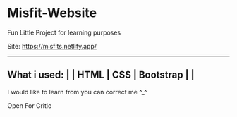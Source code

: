 # Misfit-Website
 Fun Little Project for learning purposes

 Site: https://misfits.netlify.app/

-------------------------------------------------
What i used:                                    |
                                                |
HTML                                            |
CSS                                             |
Bootstrap                                       |
                                                |
-------------------------------------------------

I would like to learn from you can correct me ^_^

 Open For Critic
